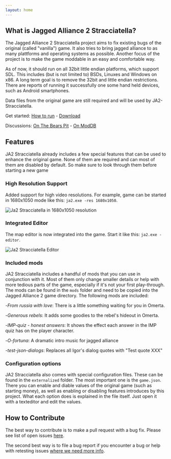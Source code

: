 ```yaml
---
layout: home
---
```


## What is Jagged Alliance 2 Stracciatella?

The Jagged Alliance 2 Stracciatella project aims to fix existing bugs of the original (called "vanilla") game. It also tries to bring jagged alliance to as many plattforms and operating systems as possible. Another focus of the project is to make the game moddable in an easy and comfortable way.

As of now, it should run on all 32bit little endian platforms, which support SDL. This includes (but is not limited to) BSDs, Linuxes and Windows on x86. A long term goal is to remove the 32bit and little endian restrictions. There are reports of running it successfully one some hand held devices, such as Android smartphones.

Data files from the original game are still required and will be used by JA2-Stracciatella.

Get started: [How to run](/how-to-run) - [Download](/download)

Discussions: [On The Bears Pit](http://thepit.ja-galaxy-forum.com/index.php?t=thread&frm_id=224) - [On ModDB](http://www.moddb.com/mods/ja2-stracciatella)

## Features

JA2 Stracciatella already includes a few special features that can be used to enhance the original game. None of them are required and can most of them are disabled by default. So make sure to look through them before starting a new game

### High Resolution Support

Added support for high video resolutions. For example, game can be started in 1680x1050  mode like this: `ja2.exe -res 1680x1050`.

![Ja2 Stracciatella in 1680x1050 resolution](/img/features/high-res.jpg)

### Integrated Editor

The map editor is now integrated into the game. Start it like this: `ja2.exe -editor`.

![Ja2 Stracciatella Editor](/img/features/integrated-editor.jpg)

### Included mods

JA2 Stracciatella includes a handful of mods that you can use in conjunction with it. Most of them only change smaller details or help with more tedious parts of the game, especially if it's not your first play-through. The mods can be found in the `mods` folder and need to be copied into the Jagged Alliance 2 game directory. The following mods are included:

-*From russia with love*: There is a little something waiting for you in Omerta.

-*Generous rebels*: It adds some goodies to the rebel's hideout in Omerta.

-*IMP-quiz - honest answers*: It shows the effect each answer in the IMP quiz has on the player character.

-*O-fortuna*: A dramatic intro music for jagged alliance

-*test-json-dialogs*: Replaces all Igor's dialog quotes with "Test quote XXX"

### Configuration options

JA2 Stracciatella also comes with special configuration files. These can be found in the `externalized` folder. The most important one is the `game.json`. There you can enable and diable values of the original game (such as starting money), as well as enabling or disabling features introduces by this project. What each option does is explained in the file itself. Just open it with a texteditor and edit the values.

## How to Contribute

The best way to contribute is to make a pull request with a bug fix. Please see list of open issues [here](https://github.com/ja2-stracciatella/ja2-stracciatella/issues).

The second best way is to file a bug report if you encounter a bug or help with retesting issues [where we need more info](https://github.com/ja2-stracciatella/ja2-stracciatella/labels/retest).

